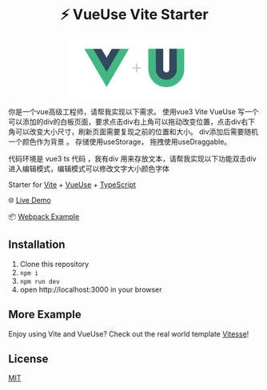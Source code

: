 <h1 align='center'>⚡️ VueUse Vite Starter</h1>

<p align='center'>
<img src='./src/logo.svg' height='120'/>
</p>
你是一个vue高级工程师，请帮我实现以下需求。
使用vue3 Vite VueUse 写一个可以添加的div的白板页面，要求点击div右上角可以拖动改变位置，点击div右下角可以改变大小尺寸，刷新页面需要复现之前的位置和大小。 div添加后需要随机一个颜色作为背景 。
存储使用useStorage，
拖拽使用useDraggable。

代码环境是 vue3 ts 代码 ，我有div 用来存放文本，请帮我实现以下功能双击div进入编辑模式，编辑模式可以修改文字大小颜色字体

Starter for [Vite](https://github.com/vuejs/vite) + [VueUse](https://github.com/vueuse/vueuse) + [TypeScript](https://www.typescriptlang.org/)

🌐 [Live Demo](https://vueuse-vite-starter.netlify.app/)

📦 [Webpack Example](https://github.com/vueuse/vueuse-vue3-example)

## Installation

1. Clone this repository
2. `npm i`
3. `npm run dev`
4. open http://localhost:3000 in your browser

## More Example

Enjoy using Vite and VueUse? Check out the real world template [Vitesse](https://github.com/antfu/vitesse)!

## License

[MIT](http://opensource.org/licenses/MIT)
